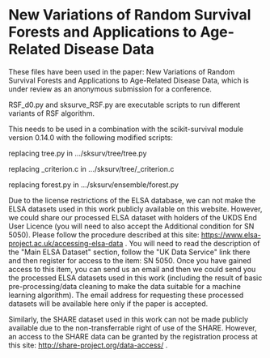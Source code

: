 # New Variations of Random Survival Forests and Applications to Age-Related Disease Data
These files have been used in the paper: New Variations of Random Survival Forests and Applications to Age-Related Disease Data, which is under review as an anonymous submission for a conference.

RSF_d0.py and sksurve_RSF.py are executable scripts to run different variants of RSF algorithm. 

This needs to be used in a combination with the scikit-survival module version 0.14.0 with the following modified scripts:

replacing tree.py in
.../sksurv/tree/tree.py

replacing _criterion.c in
.../sksurv/tree/_criterion.c

replacing forest.py in
.../sksurv/ensemble/forest.py



Due to the license restrictions of the ELSA database, we can not make the ELSA datasets used in this work publicly available on this website. However, we could share our processed ELSA dataset with holders of the UKDS End User Licence (you will need to also accept the Additional condition for SN 5050). Please follow the procedure described at this site: https://www.elsa-project.ac.uk/accessing-elsa-data . You will need to read the description of the "Main ELSA Dataset" section, follow the "UK Data Service" link there and then register for access to the item: SN 5050. Once you have gained access to this item, you can send us an email and then we could send you the processed ELSA datasets used in this work (including the result of basic pre-processing/data cleaning to make the data suitable for a machine learning algorithm). The email address for requesting these processed datasets will be available here only if the paper is accepted.

Similarly, the SHARE dataset used in this work can not be made publicly available due to the non-transferrable right of use of the SHARE. However, an access to the SHARE data can be granted by the registration process at this site: http://share-project.org/data-access/ .
